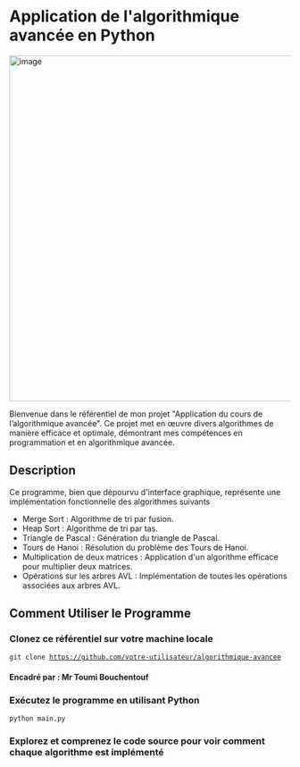 <h1>Application de l'algorithmique avancée en Python </h1>
<img width="619" alt="image" src="https://github.com/NawalMalki/Projet_python/assets/114352448/3e10c96c-2c7f-47fc-9561-13c9e7bc1d77">


Bienvenue dans le référentiel de mon projet "Application du cours de l’algorithmique avancée". Ce projet met en œuvre divers algorithmes de manière efficace et optimale, démontrant mes compétences en programmation et en algorithmique avancée.

<h2>Description</h2>
Ce programme, bien que dépourvu d'interface graphique, représente une implémentation fonctionnelle des algorithmes suivants
<ul>
  <li>Merge Sort : Algorithme de tri par fusion.</li>
  <li>Heap Sort : Algorithme de tri par tas.</li>
  <li>Triangle de Pascal : Génération du triangle de Pascal.</li>
  <li>Tours de Hanoi : Résolution du problème des Tours de Hanoi.</li>
  <li>Multiplication de deux matrices : Application d'un algorithme efficace pour multiplier deux matrices.</li>
  <li>Opérations sur les arbres AVL : Implémentation de toutes les opérations associées aux arbres AVL.</li>
</ul>








<h2>Comment Utiliser le Programme</h2>
<h3>Clonez ce référentiel sur votre machine locale</h3>

<code>git clone https://github.com/votre-utilisateur/algorithmique-avancee</code>


<h4>Encadré par : Mr Toumi Bouchentouf</h4>


<h3>Exécutez le programme en utilisant Python</h3>

<code>python main.py</code>

<h3>Explorez et comprenez le code source pour voir comment chaque algorithme est implémenté</h3>

